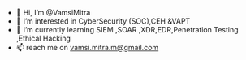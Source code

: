 - 👋 Hi, I’m @VamsiMitra
- 👀 I’m interested in CyberSecurity (SOC),CEH &VAPT 
- 🌱 I’m currently learning SIEM ,SOAR ,XDR,EDR,Penetration Testing ,Ethical Hacking 
- 📫 reach me on vamsi.mitra.m@gmail.com 
